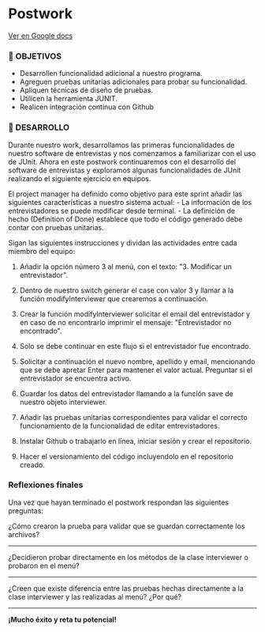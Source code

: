 # Postwork

[Ver en Google docs](https://docs.google.com/document/d/1hjAhgku2h0xnTDKSEA2dBWyz51G8g44runt4SRp4ctw/edit?usp=sharing)

### 🎯 OBJETIVOS

- Desarrollen funcionalidad adicional a nuestro programa.
- Agreguen pruebas unitarias adicionales para probar su funcionalidad.
- Apliquen técnicas de diseño de pruebas.
- Utilicen la herramienta JUNIT. 
- Realicen integración continua con Github

### 🚀 DESARROLLO

Durante nuestro work, desarrollamos las primeras funcionalidades de nuestro software de entrevistas  y nos comenzamos a familiarizar con el uso de JUnit. Ahora en este postwork continuaremos con el desarrollo del software de entrevistas y exploramos algunas funcionalidades de JUnit realizando el siguiente ejercicio en equipos.

El project manager ha definido como objetivo para este sprint añadir las siguientes características a nuestro sistema actual:
    - La información de los entrevistadores se puede modificar desde terminal.
    - La definición de hecho (Definition of Done) establece que todo el código generado debe contar con pruebas unitarias.

Sigan las siguientes instrucciones y dividan las actividades entre cada miembro del equipo:

1. Añadir la opción número 3 al menú, con el texto: "3. Modificar un entrevistador". 

2. Dentro de nuestro switch generar el case con valor 3 y llamar a la función modifyInterviewer que crearemos a continuación.

3. Crear la función modifyInterviewer solicitar el email del entrevistador y en caso de no encontrarlo imprimir el mensaje:  "Entrevistador no encontrado".

4. Solo se debe continuar en este flujo si el entrevistador fue encontrado. 

5. Solicitar a continuación el nuevo nombre, apellido y email, mencionando que se debe apretar Enter para mantener el valor actual. Preguntar si el entrevistador se encuentra activo.

6. Guardar los datos del entrevistador llamando a la función save de nuestro objeto interviewer.

7. Añadir las pruebas unitarias correspondientes para validar el correcto funcionamiento de la funcionalidad de editar entrevistadores.

8. Instalar Github o trabajarlo en línea, iniciar sesión y crear el repositorio.

9. Hacer el versionamiento del código incluyendolo en el repositorio creado.

### Reflexiones finales 

Una vez que hayan terminado el postwork respondan las siguientes preguntas:

¿Cómo crearon la prueba para validar que se guardan correctamente los archivos?
_________________________________________________________________________________________________________________________________________________________________________________________________________________________________

¿Decidieron probar directamente en los métodos de la clase interviewer o probaron en el menú?
_________________________________________________________________________________________________________________________________________________________________________________________________________________________________

¿Creen que existe diferencia entre las pruebas hechas directamente a la clase interviewer y las realizadas al menú? ¿Por qué?
_________________________________________________________________________________________________________________________________________________________________________________________________________________________________

**¡Mucho éxito y reta tu potencial!**

